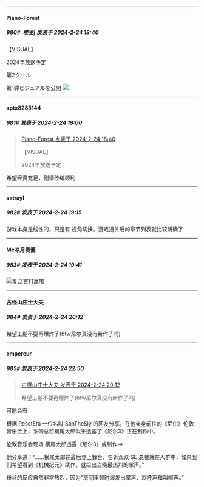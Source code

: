 ﻿
*****

####  Piano-Forest  
##### 980#         楼主| 发表于 2024-2-24 18:40

【VISUAL】

2024年放送予定

第2クール 

第1弾ビジュアルを公開
<img src="https://p.sda1.dev/15/8afe999ea28ac65befc5d1033cc65a39/20240224_184028.jpg" referrerpolicy="no-referrer">


*****

####  aptx8285144  
##### 981#       发表于 2024-2-24 19:00

<blockquote><a href="httphttps://bbs.saraba1st.com/2b/forum.php?mod=redirect&amp;goto=findpost&amp;pid=64054446&amp;ptid=2050724" target="_blank">Piano-Forest 发表于 2024-2-24 18:40</a>

【VISUAL】

2024年放送予定</blockquote>
希望经费充足，剧情改编顺利


*****

####  astrayl  
##### 982#       发表于 2024-2-24 19:15

游戏本身是线性的，只是有 视角切换。游戏通关后的章节列表就比较明确了


*****

####  Mc凉月奏酱  
##### 983#       发表于 2024-2-24 19:41

<img src="https://static.saraba1st.com/image/smiley/face2017/066.png" referrerpolicy="no-referrer">复活赛打赢啦


*****

####  古怪山庄士大夫  
##### 984#       发表于 2024-2-24 20:12

希望工期不要再爆炸了(btw尼尔真没有新作了吗)


*****

####  empereur  
##### 985#       发表于 2024-2-24 22:50

<blockquote><a href="httphttps://bbs.saraba1st.com/2b/forum.php?mod=redirect&amp;goto=findpost&amp;pid=64055209&amp;ptid=2050724" target="_blank">古怪山庄士大夫 发表于 2024-2-24 20:12</a>

希望工期不要再爆炸了(btw尼尔真没有新作了吗)</blockquote>
可能会有

根据 ResetEra 一位名叫 SanTheSly 的网友分享，在他亲身前往的《尼尔》伦敦音乐会上，系列总监横尾太郎似乎透露了《尼尔3》正在制作中。

伦敦音乐会现场 横尾太郎透露《尼尔3》或制作中

他分享道：“……横尾太郎在最后登上舞台，告诉观众 SE 总裁就在人群中，如果我们希望看到《机械纪元》续作，就给出当晚最热烈的掌声。”

粉丝的反应自然非常热烈，因为“房间里顿时爆发出掌声、欢呼声和叫喊声。”

